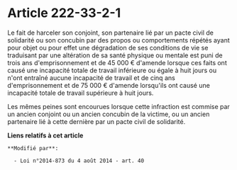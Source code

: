 # Article 222-33-2-1

Le fait de harceler son conjoint, son partenaire lié par un pacte civil de solidarité ou son concubin par des propos ou
comportements répétés ayant pour objet ou pour effet une dégradation de ses conditions de vie se traduisant par une
altération de sa santé physique ou mentale est puni de trois ans d'emprisonnement et de 45 000 € d'amende lorsque ces faits
ont causé une incapacité totale de travail inférieure ou égale à huit jours ou n'ont entraîné aucune incapacité de travail et
de cinq ans d'emprisonnement et de 75 000 € d'amende lorsqu'ils ont causé une incapacité totale de travail supérieure à huit
jours. 

Les mêmes peines sont encourues lorsque cette infraction est commise par un ancien conjoint ou un ancien concubin de la
victime, ou un ancien partenaire lié à cette dernière par un pacte civil de solidarité.

**Liens relatifs à cet article**

	**Modifié par**:

	  - Loi n°2014-873 du 4 août 2014 - art. 40
